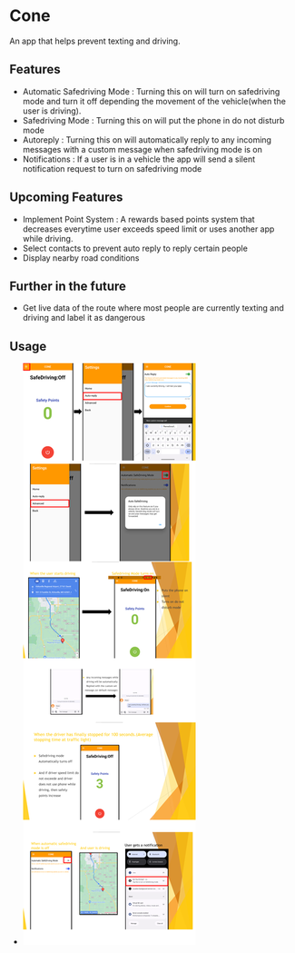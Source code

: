 # Cone

An app that helps prevent texting and driving.

## Features
- Automatic Safedriving Mode : Turning this on will turn on safedriving mode and turn it off depending the movement of the vehicle(when the user is driving).
- Safedriving Mode : Turning this on will put the phone in do not disturb mode
- Autoreply : Turning this on will automatically reply to any incoming messages with a custom message when safedriving mode is on
- Notifications : If a user is in a vehicle the app will send a silent notification request to turn on safedriving mode

## Upcoming Features
- Implement Point System : A rewards based points system that decreases everytime user exceeds speed limit or uses another app while driving.
- Select contacts to prevent auto reply to reply certain people
- Display nearby road conditions

## Further in the future
- Get live data of the route where most people are currently texting and driving and label it as dangerous

## Usage
- ![Steps](https://github.com/shibampokerail/Cone/blob/main/Demo.png?raw=true)



